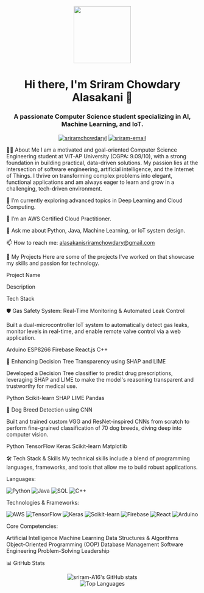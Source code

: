 <p align="center">
<img src="https://media.giphy.com/media/v1.Y2lkPTc5MGI3NjExZzV2c29jZWN0a240a2VqYjZpYnN0aG52eGN4M2ZlZzBmMm5nN2ZqZCZlcD12MV9pbnRlcm5hbF9naWZfYnlfaWQmY3Q9Zw/qgQUggAC3Pfv687qPC/giphy.gif" width="150">
</p>

<h1 align="center">Hi there, I'm Sriram Chowdary Alasakani 👋</h1>
<h3 align="center">A passionate Computer Science student specializing in AI, Machine Learning, and IoT.</h3>

<p align="center">
<a href="https://www.linkedin.com/in/sriramchowdary1/" target="blank"><img align="center" src="https://img.shields.io/badge/LinkedIn-0077B5?style=for-the-badge&logo=linkedin&logoColor=white" alt="sriramchowdaryl" /></a>
<a href="mailto:alasakanisriramchowdary@gmail.com"><img align="center" src="https://img.shields.io/badge/Gmail-D14836?style=for-the-badge&logo=gmail&logoColor=white" alt="sriram-email" /></a>
</p>

👨‍💻 About Me
I am a motivated and goal-oriented Computer Science Engineering student at VIT-AP University (CGPA: 9.09/10), with a strong foundation in building practical, data-driven solutions. My passion lies at the intersection of software engineering, artificial intelligence, and the Internet of Things. I thrive on transforming complex problems into elegant, functional applications and am always eager to learn and grow in a challenging, tech-driven environment.

🔭 I’m currently exploring advanced topics in Deep Learning and Cloud Computing.

🌱 I’m an AWS Certified Cloud Practitioner.

💬 Ask me about Python, Java, Machine Learning, or IoT system design.

📫 How to reach me: alasakanisriramchowdary@gmail.com

🚀 My Projects
Here are some of the projects I've worked on that showcase my skills and passion for technology.

Project Name

Description

Tech Stack

🛡️ Gas Safety System: Real-Time Monitoring & Automated Leak Control

Built a dual-microcontroller IoT system to automatically detect gas leaks, monitor levels in real-time, and enable remote valve control via a web application.

Arduino ESP8266 Firebase React.js C++

🧠 Enhancing Decision Tree Transparency using SHAP and LIME

Developed a Decision Tree classifier to predict drug prescriptions, leveraging SHAP and LIME to make the model's reasoning transparent and trustworthy for medical use.

Python Scikit-learn SHAP LIME Pandas

🐾 Dog Breed Detection using CNN

Built and trained custom VGG and ResNet-inspired CNNs from scratch to perform fine-grained classification of 70 dog breeds, diving deep into computer vision.

Python TensorFlow Keras Scikit-learn Matplotlib

🛠️ Tech Stack & Skills
My technical skills include a blend of programming languages, frameworks, and tools that allow me to build robust applications.

Languages:

<p>
<img src="https://img.shields.io/badge/Python-3776AB?style=for-the-badge&logo=python&logoColor=white" alt="Python"/>
<img src="https://img.shields.io/badge/Java-ED8B00?style=for-the-badge&logo=openjdk&logoColor=white" alt="Java"/>
<img src="https://img.shields.io/badge/SQL-025E8C?style=for-the-badge&logo=microsoft-sql-server&logoColor=white" alt="SQL"/>
<img src="https://img.shields.io/badge/C%2B%2B-00599C?style=for-the-badge&logo=c%2B%2B&logoColor=white" alt="C++"/>
</p>

Technologies & Frameworks:

<p>
<img src="https://img.shields.io/badge/Amazon_AWS-232F3E?style=for-the-badge&logo=amazon-aws&logoColor=white" alt="AWS"/>
<img src="https://img.shields.io/badge/TensorFlow-FF6F00?style=for-the-badge&logo=tensorflow&logoColor=white" alt="TensorFlow"/>
<img src="https://img.shields.io/badge/Keras-D00000?style=for-the-badge&logo=keras&logoColor=white" alt="Keras"/>
<img src="https://img.shields.io/badge/scikit_learn-F7931E?style=for-the-badge&logo=scikit-learn&logoColor=white" alt="Scikit-learn"/>
<img src="https://img.shields.io/badge/Firebase-FFCA28?style=for-the-badge&logo=firebase&logoColor=black" alt="Firebase"/>
<img src="https://img.shields.io/badge/React-20232A?style=for-the-badge&logo=react&logoColor=61DAFB" alt="React"/>
<img src="https://img.shields.io/badge/Arduino-00979D?style=for-the-badge&logo=arduino&logoColor=white" alt="Arduino"/>
</p>

Core Competencies:

<p>
Artificial Intelligence Machine Learning Data Structures &amp; Algorithms Object-Oriented Programming (OOP) Database Management Software Engineering Problem-Solving Leadership
</p>

📊 GitHub Stats
<p align="center">
<img src="https://github-readme-stats.vercel.app/api?username=sriram-A16&show_icons=true&theme=dracula&include_all_commits=true&count_private=true" alt="sriram-A16's GitHub stats" />
<br/>
<img src="https://github-readme-stats.vercel.app/api/top-langs/?username=sriram-A16&layout=compact&langs_count=8&theme=dracula" alt="Top Languages" />
</p>
